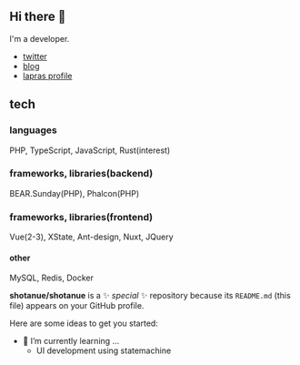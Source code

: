 ## Hi there 👋

I'm a developer.

- [twitter](https://twitter.com/shotanue)
- [blog](https://shotanue.dev/)
- [lapras profile](https://lapras.com/public/DNXXSLC)


## tech
### languages
PHP, TypeScript, JavaScript, Rust(interest)

### frameworks, libraries(backend)

BEAR.Sunday(PHP), Phalcon(PHP)

### frameworks, libraries(frontend)
Vue(2-3), XState, Ant-design, Nuxt, JQuery

#### other
MySQL, Redis, Docker




**shotanue/shotanue** is a ✨ _special_ ✨ repository because its `README.md` (this file) appears on your GitHub profile.

Here are some ideas to get you started:

<!-- - 🔭 I’m currently working on ... -->

- 🌱 I’m currently learning ...
  - UI development using statemachine

<!-- - 👯 I’m looking to collaborate on ... -->
<!-- - 🤔 I’m looking for help with ... -->
<!-- - 💬 Ask me about ... -->
<!-- - 📫 How to reach me: ... -->
<!-- - 😄 Pronouns: ... -->
<!-- - ⚡ Fun fact:  -->


